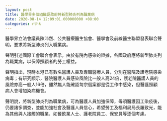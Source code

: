 ```yaml
---
layout: post
title: 醫學界多個組織促政府將新型肺炎列為職業病
date: 2020-08-14 12:09:01.000000000 +08:00
categories: rthk
---
```


醫學界立法會議員陳沛然、公共醫療醫生協會、醫學會及前線醫生聯盟發表聯合聲明，要求將新型肺炎列入職業病。

聲明引述國際工會聯合會表示，由於有院內感染的證據，各國政府應將新型肺炎列為職業病，以保障照顧者的勞工權益。

聲明指出，現時本港已有數名醫護人員及專職醫療人員，分別在醫院及護老院感染病毒；有研究顯示，醫院醫護人員感染風險比一般人高24倍，護老院醫護人員的風險亦高一般人16倍，雖然無人能確認每宗個案都是從工作中感染，但醫護照顧病人會增加染病機會。

聲明說，將新型肺炎列為職業病，可為醫護人員加強保障，毋須醫護因工染疫後，仍要諸多調查，並能加強社會及醫護人員信心，希望勞工及福利局局長羅致光，能為其他與人接觸的職業，如餐飲業人士、護老院員工、保安員等逐個考慮。
